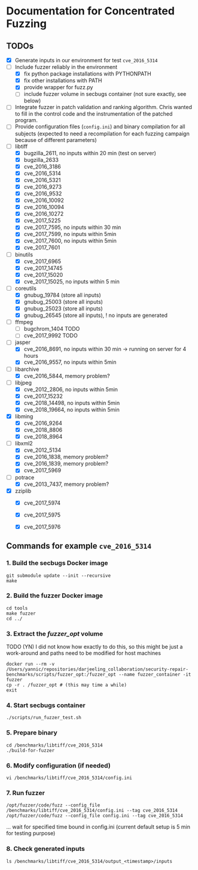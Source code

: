 # Documentation for Concentrated Fuzzing

## TODOs
- [X] Generate inputs in our environment for test `cve_2016_5314`
- [ ] Include fuzzer reliably in the environment
	- [X] fix python package installations with PYTHONPATH
 	- [X] fix other installations with PATH
 	- [X] provide wrapper for fuzz.py
 	- [ ] include fuzzer volume in secbugs container (not sure exactly, see below)
- [ ] Integrate fuzzer in patch validation and ranking algorithm. Chris wanted to fill in the control code and the instrumentation of the patched program.
- [ ] Provide configuration files (`config.ini`) and binary compilation for all subjects (expected to need a recompilation for each fuzzing campaign because of different parameters)
- [ ] libtiff
	- [X] bugzilla_2611, no inputs within 20 min (test on server)
	- [X] bugzilla_2633
	- [X] cve_2016_3186
	- [X] cve_2016_5314
	- [X] cve_2016_5321
	- [X] cve_2016_9273
	- [X] cve_2016_9532
	- [X] cve_2016_10092
	- [X] cve_2016_10094
	- [X] cve_2016_10272
	- [X] cve_2017_5225
	- [X] cve_2017_7595, no inputs within 30 min
	- [X] cve_2017_7599, no inputs within 5min
	- [X] cve_2017_7600, no inputs within 5min
	- [X] cve_2017_7601
- [ ] binutils
	- [X] cve_2017_6965
	- [X] cve_2017_14745
	- [X] cve_2017_15020
	- [X] cve_2017_15025, no inputs within 5 min
- [ ] coreutils
	- [X] gnubug_19784 (store all inputs)
	- [X] gnubug_25003 (store all inputs)
	- [X] gnubug_25023 (store all inputs)
	- [X] gnubug_26545 (store all inputs), ! no inputs are generated
- [ ] ffmpeg
	- [ ] bugchrom_1404 TODO
	- [ ] cve_2017_9992 TODO
- [ ] jasper
	- [X] cve_2016_8691, no inputs within 30 min -> running on server for 4 hours
	- [X] cve_2016_9557, no inputs within 5min
- [ ] libarchive
	- [X] cve_2016_5844, memory problem?
- [ ] libjpeg
	- [X] cve_2012_2806, no inputs within 5min
	- [X] cve_2017_15232
	- [X] cve_2018_14498, no inputs within 5min
	- [X] cve_2018_19664, no inputs within 5min
- [X] libming
	- [X] cve_2016_9264
	- [X] cve_2018_8806
	- [X] cve_2018_8964
- [ ] libxml2
	- [X] cve_2012_5134
	- [X] cve_2016_1838, memory problem?
	- [X] cve_2016_1839, memory problem?
	- [X] cve_2017_5969
- [ ] potrace
	- [X] cve_2013_7437, memory problem?
- [X] zziplib
	- [X] cve_2017_5974
	- [X] cve_2017_5975
	- [X] cve_2017_5976


## Commands for example `cve_2016_5314`


### 1. Build the secbugs Docker image

```
git submodule update --init --recursive
make
```


### 2. Build the fuzzer Docker image

```
cd tools
make fuzzer
cd ../
```


### 3. Extract the *fuzzer_opt* volume

TODO (YN) I did not know how exactly to do this, so this might be just a work-around and paths need to be modified for host machines

```
docker run --rm -v /Users/yannic/repositories/darjeeling_collaboration/security-repair-benchmarks/scripts/fuzzer_opt:/fuzzer_opt --name fuzzer_container -it fuzzer
cp -r . /fuzzer_opt # (this may time a while)
exit
```


### 4. Start secbugs container

```
./scripts/run_fuzzer_test.sh
```


### 5. Prepare binary

```
cd /benchmarks/libtiff/cve_2016_5314
./build-for-fuzzer
```


### 6. Modify configuration (if needed)

```
vi /benchmarks/libtiff/cve_2016_5314/config.ini
```

### 7. Run fuzzer

```
/opt/fuzzer/code/fuzz --config_file /benchmarks/libtiff/cve_2016_5314/config.ini --tag cve_2016_5314
/opt/fuzzer/code/fuzz --config_file config.ini --tag cve_2016_5314
```

... wait for specified time bound in config.ini (current default setup is 5 min for testing purpose)


### 8. Check generated inputs

```
ls /benchmarks/libtiff/cve_2016_5314/output_<timestamp>/inputs
```
